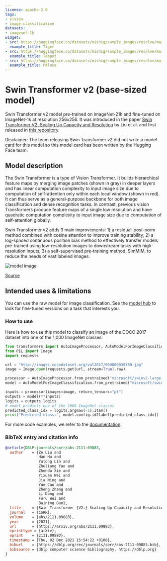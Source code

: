 ```yaml
---
license: apache-2.0
tags:
- vision
- image-classification
datasets:
- imagenet-1k
widget:
- src: https://huggingface.co/datasets/mishig/sample_images/resolve/main/tiger.jpg
  example_title: Tiger
- src: https://huggingface.co/datasets/mishig/sample_images/resolve/main/teapot.jpg
  example_title: Teapot
- src: https://huggingface.co/datasets/mishig/sample_images/resolve/main/palace.jpg
  example_title: Palace
---
```


# Swin Transformer v2 (base-sized model) 

Swin Transformer v2 model pre-trained on ImageNet-21k and fine-tuned on ImageNet-1k at resolution 256x256. It was introduced in the paper [Swin Transformer V2: Scaling Up Capacity and Resolution](https://arxiv.org/abs/2111.09883) by Liu et al. and first released in [this repository](https://github.com/microsoft/Swin-Transformer). 

Disclaimer: The team releasing Swin Transformer v2 did not write a model card for this model so this model card has been written by the Hugging Face team.

## Model description

The Swin Transformer is a type of Vision Transformer. It builds hierarchical feature maps by merging image patches (shown in gray) in deeper layers and has linear computation complexity to input image size due to computation of self-attention only within each local window (shown in red). It can thus serve as a general-purpose backbone for both image classification and dense recognition tasks. In contrast, previous vision Transformers produce feature maps of a single low resolution and have quadratic computation complexity to input image size due to computation of self-attention globally.

Swin Transformer v2 adds 3 main improvements: 1) a residual-post-norm method combined with cosine attention to improve training stability; 2) a log-spaced continuous position bias method to effectively transfer models pre-trained using low-resolution images to downstream tasks with high-resolution inputs; 3) a self-supervised pre-training method, SimMIM, to reduce the needs of vast labeled images.

![model image](https://huggingface.co/datasets/huggingface/documentation-images/resolve/main/swin_transformer_architecture.png)

[Source](https://paperswithcode.com/method/swin-transformer)

## Intended uses & limitations

You can use the raw model for image classification. See the [model hub](https://huggingface.co/models?search=swinv2) to look for
fine-tuned versions on a task that interests you.

### How to use

Here is how to use this model to classify an image of the COCO 2017 dataset into one of the 1,000 ImageNet classes:

```python
from transformers import AutoImageProcessor, AutoModelForImageClassification
from PIL import Image
import requests

url = "http://images.cocodataset.org/val2017/000000039769.jpg"
image = Image.open(requests.get(url, stream=True).raw)

processor = AutoImageProcessor.from_pretrained("microsoft/swinv2-large-patch4-window12to16-192to256-22kto1k-ft")
model = AutoModelForImageClassification.from_pretrained("microsoft/swinv2-large-patch4-window12to16-192to256-22kto1k-ft")

inputs = processor(images=image, return_tensors="pt")
outputs = model(**inputs)
logits = outputs.logits
# model predicts one of the 1000 ImageNet classes
predicted_class_idx = logits.argmax(-1).item()
print("Predicted class:", model.config.id2label[predicted_class_idx])
```

For more code examples, we refer to the [documentation](https://huggingface.co/transformers/model_doc/swinv2.html#).

### BibTeX entry and citation info

```bibtex
@article{DBLP:journals/corr/abs-2111-09883,
  author    = {Ze Liu and
               Han Hu and
               Yutong Lin and
               Zhuliang Yao and
               Zhenda Xie and
               Yixuan Wei and
               Jia Ning and
               Yue Cao and
               Zheng Zhang and
               Li Dong and
               Furu Wei and
               Baining Guo},
  title     = {Swin Transformer {V2:} Scaling Up Capacity and Resolution},
  journal   = {CoRR},
  volume    = {abs/2111.09883},
  year      = {2021},
  url       = {https://arxiv.org/abs/2111.09883},
  eprinttype = {arXiv},
  eprint    = {2111.09883},
  timestamp = {Thu, 02 Dec 2021 15:54:22 +0100},
  biburl    = {https://dblp.org/rec/journals/corr/abs-2111-09883.bib},
  bibsource = {dblp computer science bibliography, https://dblp.org}
}
```